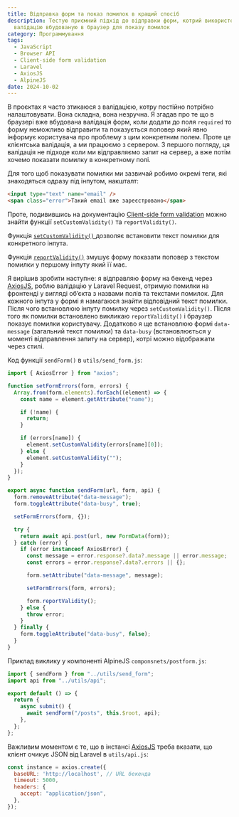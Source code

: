 ```yaml
---
title: Відправка форм та показ помилок в кращий спосіб
description: Тестую приємний підхід до відправки форм, котрий використовує
  валідацію вбудованую в браузер для показу помилок
category: Программування
tags:
  - JavaScript
  - Browser API
  - Client-side form validation
  - Laravel
  - AxiosJS
  - AlpineJS
date: 2024-10-02
---
```

В проєктах я часто зтикаюся з валідацією, котру постійно потрібно налаштовувати. Вона складна, вона незручна. Я згадав про те що в браузері вже вбудована валідація форм, коли додати до поля `required` то форму неможливо відправити та показується поповер який явно інформує користувача про проблему з цим конкретним полем. Проте це клієнтська валідація, а ми працюємо з сервером. З першого погляду, ця валідація не підходе коли ми відправляємо запит на сервер, а вже потім хочемо показати помилку в конкретному полі.

Для того щоб показувати помилки ми зазвичай робимо окремі теги, які знаходяться одразу під інпутом, накшталт:

```html
<input type="text" name="email" />
<span class="error">Такий email вже зареєстровано</span>
```

Проте, подивившись на документацію [Client-side form validation](https://developer.mozilla.org/en-US/docs/Learn/Forms/Form_validation) можно знайти функції `setCustomValidity()` та `reportValidity()`.

Функція [`setCustomValidity()` ](https://developer.mozilla.org/en-US/docs/Web/API/HTMLObjectElement/setCustomValidity) дозволяє встановити текст помилки для конкретного інпута.

Функція [`reportValidity()`](https://developer.mozilla.org/en-US/docs/Web/API/HTMLFormElement/reportValidity) змушує форму показати поповер з текстом помилки у першому інпуту який її має.

Я вирішив зробити наступне: я відправляю форму на бекенд через [AxiosJS](https://axios-http.com/docs/intro), роблю валідацію у Laravel Request, отримую помилки на фронтенді у вигляді обʼєкта з назвами полів та текстами помилок. Для кожного інпута у формі я намагаюся знайти відповідний текст помилки. Після чого встановлюю інпуту помилку через `setCustomValidity()`. Після того як помилки встановлено викликаю `reportValidity()` і браузер показує помилки користувачу. Додатково я ще встановлюю формі `data-message` (загальний текст помилки) та `data-busy` (встановлюється у моменті відправлення запиту на сервер), котрі можно відображати через стилі.

Код функції `sendForm()` в `utils/send_form.js`:

```js
import { AxiosError } from "axios";

function setFormErrors(form, errors) {
  Array.from(form.elements).forEach((element) => {
    const name = element.getAttribute("name");

    if (!name) {
      return;
    }

    if (errors[name]) {
      element.setCustomValidity(errors[name][0]);
    } else {
      element.setCustomValidity("");
    }
  });
}

export async function sendForm(url, form, api) {
  form.removeAttribute("data-message");
  form.toggleAttribute("data-busy", true);

  setFormErrors(form, {});

  try {
    return await api.post(url, new FormData(form));
  } catch (error) {
    if (error instanceof AxiosError) {
      const message = error.response?.data?.message || error.message;
      const errors = error.response?.data?.errors || {};

      form.setAttribute("data-message", message);

      setFormErrors(form, errors);

      form.reportValidity();
    } else {
      throw error;
    }
  } finally {
    form.toggleAttribute("data-busy", false);
  }
}
```

Приклад виклику у компоненті AlpineJS `componsnets/postform.js`:

```js
import { sendForm } from "../utils/send_form";
import api from "../utils/api";

export default () => {
  return {
    async submit() {
      await sendForm("/posts", this.$root, api);
    },
  };
};
```

Важливим моментом є те, що в інстансі [AxiosJS](https://axios-http.com/docs/intro) треба вказати, що клієнт очикує JSON від Laravel в `utils/api.js`:

```js
const instance = axios.create({
  baseURL: 'http://localhost', // URL бекенда
  timeout: 5000,
  headers: {
    accept: "application/json",
  },
});
```